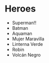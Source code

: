 # Heroes

* Superman!!
* Batman
* Aquaman
* Mujer Maravilla
* Linterna Verde
* Robin
* Volcán Negro
